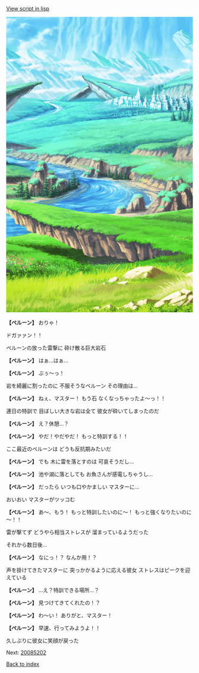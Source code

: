 [View script in lisp](../scripts/20085201.txt)

![plain.png](../images/backgrounds/plain.png)

**【ペルーン】**
おりゃ！

ドガァァン！！

ペルーンの放った雷撃に
砕け散る巨大岩石

**【ペルーン】**
はぁ…はぁ…

**【ペルーン】**
ぶぅ～っ！

岩を綺麗に割ったのに
不服そうなペルーン
その理由は…

**【ペルーン】**
ねぇ、マスター！
もう石
なくなっちゃったよ～っ！！

連日の特訓で
目ぼしい大きな岩は全て
彼女が砕いてしまったのだ

**【ペルーン】**
え？休憩…？

**【ペルーン】**
やだ！やだやだ！
もっと特訓する！！

ここ最近のペルーンは
どうも反抗期みたいだ

**【ペルーン】**
でも
木に雷を落とすのは
可哀そうだし…

**【ペルーン】**
池や湖に落としても
お魚さんが感電しちゃうし…

**【ペルーン】**
だったら
いつも口やかましい
マスターに…

おいおい
マスターがツッコむ

**【ペルーン】**
あ～、もう！
もっと特訓したいのに～！
もっと強くなりたいのに～！！

雷が撃てず
どうやら相当ストレスが
溜まっているようだった

それから数日後…

**【ペルーン】**
なにっ！？
なんか用！？

声を掛けてきたマスターに
突っかかるように応える彼女
ストレスはピークを迎えている

**【ペルーン】**
…え？特訓できる場所…？

**【ペルーン】**
見つけてきてくれたの！？

**【ペルーン】**
わ～い！
ありがと、マスター！

**【ペルーン】**
早速、行ってみようよ！！

久しぶりに彼女に笑顔が戻った

Next: [20085202](20085202.md)

[Back to index](index.md)
